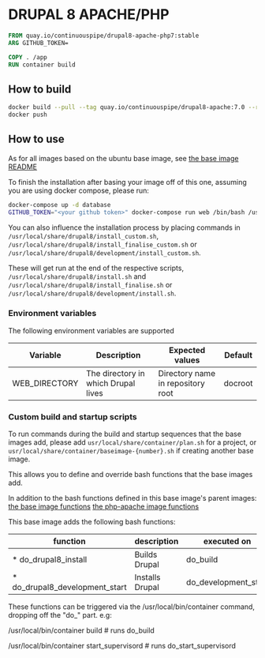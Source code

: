 # DRUPAL 8 APACHE/PHP

```Dockerfile
FROM quay.io/continuouspipe/drupal8-apache-php7:stable
ARG GITHUB_TOKEN=

COPY . /app
RUN container build
```

## How to build
```bash
docker build --pull --tag quay.io/continuouspipe/drupal8-apache:7.0 --rm .
docker push
```

## How to use

As for all images based on the ubuntu base image, see
[the base image README](../../ubuntu/16.04/README.md)

To finish the installation after basing your image off of this one, assuming you are using docker compose, please run:
```bash
docker-compose up -d database
GITHUB_TOKEN="<your github token>" docker-compose run web /bin/bash /usr/local/share/drupal8/development/install.sh
```

You can also influence the installation process by placing commands in `/usr/local/share/drupal8/install_custom.sh`,
`/usr/local/share/drupal8/install_finalise_custom.sh` or `/usr/local/share/drupal8/development/install_custom.sh`.

These will get run at the end of the respective scripts, `/usr/local/share/drupal8/install.sh` and
`/usr/local/share/drupal8/install_finalise.sh` or `/usr/local/share/drupal8/development/install.sh`.

### Environment variables

The following environment variables are supported

Variable | Description | Expected values | Default
---|---|---|---
WEB_DIRECTORY | The directory in which Drupal lives | Directory name in repository root | docroot

### Custom build and startup scripts

To run commands during the build and startup sequences that the base images add,
please add `usr/local/share/container/plan.sh` for a project, or
`usr/local/share/container/baseimage-{number}.sh` if creating another base image.

This allows you to define and override bash functions that the base images add.

In addition to the bash functions defined in this base image's parent images:
[the base image functions](../../ubuntu/16.04/README.md#custom-build-and-startup-scripts)
[the php-apache image functions](../../php-apache/README.md#custom-build-and-startup-scripts)

This base image adds the following bash functions:

function | description | executed on
--- | --- | ---
* do_drupal8_install | Builds Drupal | do_build
* do_drupal8_development_start | Installs Drupal | do_development_start

These functions can be triggered via the /usr/local/bin/container command, dropping off the "do_" part. e.g:

/usr/local/bin/container build # runs do_build

/usr/local/bin/container start_supervisord # runs do_start_supervisord
